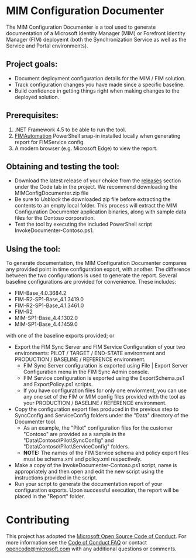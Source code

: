 # MIM Configuration Documenter

The MIM Configuration Documenter is a tool used to generate documentation of a Microsoft Identity Manager (MIM) or Forefront Identity Manager (FIM) deployemt (both the Synchronization Service as well as the Service and Portal environments).

## Project goals:

* Document deployment configuration details for the MIM / FIM solution.
* Track configuration changes you have made since a specific baseline.
* Build confidence in getting things right when making changes to the deployed solution.

## Prerequisites:

1. .NET Framework 4.5 to be able to run the tool.
2. [FIMAutomation](https://docs.microsoft.com/en-us/powershell/module/fimautomation/?view=idm-ps-2016sp1) PowerShell snap-in installed locally when generating report for FIMService config.
3. A modern browser (e.g. Microsoft Edge) to view the report.

## Obtaining and testing the tool:

* Download the latest release of your choice from the [releases](https://github.com/Microsoft/MIMConfigDocumenter/releases) section under the Code tab in the project. We recommend downloading the MIMConfigDocumenter.zip file
* Be sure to *Unblock* the downloaded zip file before extracting the contents to an empty local folder. This process will extract the MIM Configuration Documenter application binaries, along with sample data files for the Contoso corporation.
* Test the tool by executing the included PowerShell script InvokeDocumenter-Contoso.ps1.

## Using the tool:

To generate documentation, the MIM Configuration Documenter compares any provided point in time configuration export, with another. The difference between the two configurations is used to generate the report. Several baseline configurations are provided for convenience. These includes:

* FIM-Base_4.0.3684.2
* FIM-R2-SP1-Base_4.1.3419.0
* FIM-R2-SP1-Base_4.1.3461.0
* FIM-R2
* MIM-SP1-Base_4.4.1302.0
* MIM-SP1-Base_4.4.1459.0

 with one of the baseline exports provided; or 

* Export the FIM Sync Server and FIM Service Configuration of your two environments: PILOT / TARGET / END-STATE environment and PRODUCTION / BASELINE / REFERENCE environment.
	* FIM Sync Server configuration is exported using File | Export Server Configuration menu in the FIM Sync Admin console.
	* FIM Service configuration is exported using the ExportSchema.ps1 and ExportPolicy.ps1 scripts.
	* If you have configuration files for only one enviorment, you can use any one set of the FIM or MIM config files provided with the tool as your PRODUCTION / BASELINE / REFERENCE environment.
* Copy the configuration export files produced in the previous step to SyncConfig and ServiceConfig folders under the "Data" directory of the Documenter tool.
	* As an example, the "Pilot" configuration files for the customer "Contoso" are provided as a sample in the "Data\Contoso\Pilot\SyncConfig" and "Data\Contoso\Pilot\ServiceConfig" folders.
	* **NOTE:** The names of the FIM Service schema and policy export files must be schema.xml and policy.xml respectively.
* Make a copy of the InvokeDocumenter-Contoso.ps1 script, name is appropriately and then open and edit the new script using the instructions provided in the script.
* Run your script to generate the documentation report of your configuration exports. Upon successful execution, the report will be placed in the "Report" folder.

# Contributing

This project has adopted the [Microsoft Open Source Code of Conduct](https://opensource.microsoft.com/codeofconduct/). For more information see the [Code of Conduct FAQ](https://opensource.microsoft.com/codeofconduct/faq/) or contact [opencode@microsoft.com](mailto:opencode@microsoft.com) with any additional questions or comments.
